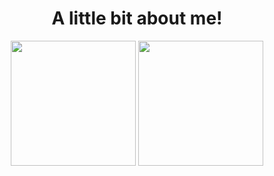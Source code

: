 
<h1 align="center">A little bit about me!</h1>

<p align="center" href="https://github.com/anuraghazra/github-readme-stats">
  <img align="center" height=200px src="https://github-readme-stats.vercel.app/api?username=JahnoelRondon&hide=stars,issues&theme=blue-green&repo=github-readme-stats" />
  <img align="center" height=200px src="https://github-readme-stats.vercel.app/api/top-langs/?username=JahnoelRondon&theme=blue-green&repo=convoychat" />
</p>



<!--
**JahnoelRondon/JahnoelRondon** is a ✨ _special_ ✨ repository because its `README.md` (this file) appears on your GitHub profile.

Here are some ideas to get you started:

- 🔭 I’m currently working on ...
- 🌱 I’m currently learning ...
- 👯 I’m looking to collaborate on ...
- 🤔 I’m looking for help with ...
- 💬 Ask me about ...
- 📫 How to reach me: ...
- 😄 Pronouns: ...
- ⚡ Fun fact: ...
-->
